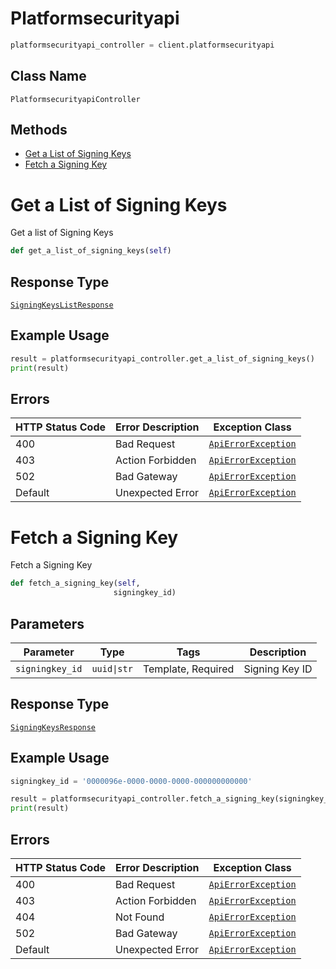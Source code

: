 # Platformsecurityapi

```python
platformsecurityapi_controller = client.platformsecurityapi
```

## Class Name

`PlatformsecurityapiController`

## Methods

* [Get a List of Signing Keys](../../doc/controllers/platformsecurityapi.md#get-a-list-of-signing-keys)
* [Fetch a Signing Key](../../doc/controllers/platformsecurityapi.md#fetch-a-signing-key)


# Get a List of Signing Keys

Get a list of Signing Keys

```python
def get_a_list_of_signing_keys(self)
```

## Response Type

[`SigningKeysListResponse`](../../doc/models/signing-keys-list-response.md)

## Example Usage

```python
result = platformsecurityapi_controller.get_a_list_of_signing_keys()
print(result)
```

## Errors

| HTTP Status Code | Error Description | Exception Class |
|  --- | --- | --- |
| 400 | Bad Request | [`ApiErrorException`](../../doc/models/api-error-exception.md) |
| 403 | Action Forbidden | [`ApiErrorException`](../../doc/models/api-error-exception.md) |
| 502 | Bad Gateway | [`ApiErrorException`](../../doc/models/api-error-exception.md) |
| Default | Unexpected Error | [`ApiErrorException`](../../doc/models/api-error-exception.md) |


# Fetch a Signing Key

Fetch a Signing Key

```python
def fetch_a_signing_key(self,
                       signingkey_id)
```

## Parameters

| Parameter | Type | Tags | Description |
|  --- | --- | --- | --- |
| `signingkey_id` | `uuid\|str` | Template, Required | Signing Key ID |

## Response Type

[`SigningKeysResponse`](../../doc/models/signing-keys-response.md)

## Example Usage

```python
signingkey_id = '0000096e-0000-0000-0000-000000000000'

result = platformsecurityapi_controller.fetch_a_signing_key(signingkey_id)
print(result)
```

## Errors

| HTTP Status Code | Error Description | Exception Class |
|  --- | --- | --- |
| 400 | Bad Request | [`ApiErrorException`](../../doc/models/api-error-exception.md) |
| 403 | Action Forbidden | [`ApiErrorException`](../../doc/models/api-error-exception.md) |
| 404 | Not Found | [`ApiErrorException`](../../doc/models/api-error-exception.md) |
| 502 | Bad Gateway | [`ApiErrorException`](../../doc/models/api-error-exception.md) |
| Default | Unexpected Error | [`ApiErrorException`](../../doc/models/api-error-exception.md) |

